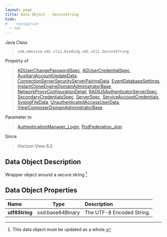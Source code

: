 ```yaml
---
layout: page
title: Data Object - SecureString
hide:
#  - navigation
  - toc
---
```






Java Class
> `com.omnissa.vdi.vlsi.binding.vdi.util.SecureString`

Property of
> [ADUserChangePasswordSpec](vdi.users.ADUserOrGroup.ADUserChangePasswordSpec.md#field_detail), [ADUserCredentialSpec](vdi.users.ADUserOrGroup.ADUserCredentialSpec.md#field_detail), [AuxiliaryAccountUpdateData](vdi.utils.ADDomain.AuxiliaryAccountUpdateData.md#field_detail), [ConnectionServerSecurityServerPairingData](vdi.infrastructure.ConnectionServer.SecurityServerPairingData.md#field_detail), [EventDatabaseSettings](vdi.infrastructure.EventDatabase.EventDatabaseSettings.md#field_detail), [InstantCloneEngineDomainAdministratorBase](vdi.utils.InstantCloneEngineDomainAdministrator.DomainAdministratorBase.md#field_detail), [NetworkProxyConfigurationDetail](vdi.infrastructure.NetworkProxyConfiguration.NetworkProxyConfigurationDetail.md#field_detail), [RADIUSAuthenticatorServerSpec](vdi.infrastructure.RADIUSAuthenticator.ServerData.md#field_detail), [SecondaryCredentialsSpec](vdi.users.SecondaryCredentials.SecondaryCredentialsSpec.md#field_detail), [ServerSpec](vdi.utils.Certificate.ServerSpec.md#field_detail), [ServiceAccountCredentials](vdi.utils.ADDomain.ServiceAccountCredentials.md#field_detail), [SyslogFileData](vdi.infrastructure.Syslog.FileData.md#field_detail), [UnauthenticatedAccessUserData](vdi.users.UnauthenticatedAccessUser.UnauthenticatedAccessUserData.md#field_detail), [ViewComposerDomainAdministratorBase](vdi.utils.viewcomposer.ViewComposerDomainAdministrator.DomainAdministratorBase.md#field_detail)

Parameter to
> [AuthenticationManager_Login](vdi.AuthenticationManager.md#login), [PodFederation_Join](vdi.federation.PodFederation.md#join)

Since
> Horizon View 6.0


## Data Object Description

Wrapper object around a secure string
 [^167]



## Data Object Properties

 Name | Type | Description
:---|:---:|:---
**utf8String**|  xsd:base64Binary|  The UTF-8 Encoded String.


 


[^167]: This data object must be updated as a whole.